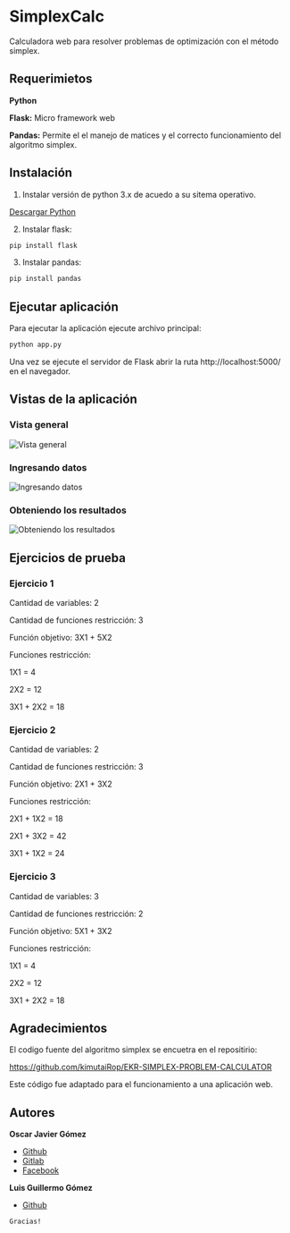# SimplexCalc
Calculadora web para resolver problemas de optimización con el método simplex.

## Requerimietos
**Python**

**Flask:** Micro framework web

**Pandas:** Permite el el manejo de matices y el correcto funcionamiento del algoritmo simplex.

## Instalación

1. Instalar versión de python 3.x de acuedo a su sitema operativo.

 [Descargar Python](https://www.python.org/downloads/)

2. Instalar flask:
```python
pip install flask
```

3. Instalar pandas:
```python
pip install pandas
```

## Ejecutar aplicación
Para ejecutar la aplicación ejecute archivo principal:
```python
python app.py
```
Una vez se ejecute el servidor de Flask abrir la ruta http://localhost:5000/ en el navegador. 

## Vistas de la aplicación
### Vista general
![Vista general](https://github.com/oscargithup2018/simplex/blob/master/screen_shots/general_view.jpg)

### Ingresando datos
![Ingresando datos](https://github.com/oscargithup2018/simplex/blob/master/screen_shots/data.jpg)

### Obteniendo los resultados
![Obteniendo los resultados](https://github.com/oscargithup2018/simplex/blob/master/screen_shots/optimal_solution.jpg)


## Ejercicios de prueba
### Ejercicio 1
Cantidad de variables: 2

Cantidad de funciones restricción: 3

Función objetivo: 3X1 + 5X2

Funciones restricción: 

1X1 = 4

2X2 = 12

3X1 + 2X2 = 18
 
### Ejercicio 2
Cantidad de variables: 2

Cantidad de funciones restricción: 3

Función objetivo: 2X1 + 3X2

Funciones restricción:

2X1 + 1X2 = 18

2X1 + 3X2 = 42

3X1 + 1X2 = 24

### Ejercicio 3
Cantidad de variables: 3

Cantidad de funciones restricción: 2

Función objetivo: 5X1 + 3X2

Funciones restricción:

1X1 = 4

2X2 = 12

3X1 + 2X2 = 18 


## Agradecimientos
El codigo fuente del algoritmo simplex se encuetra en el repositirio:

https://github.com/kimutaiRop/EKR-SIMPLEX-PROBLEM-CALCULATOR

Este código fue adaptado para el funcionamiento a una aplicación web.



## Autores

**Oscar Javier Gómez**  
- [Github](https://github.com/oscargithup2018)
- [Gitlab](https://gitlab.com/oscarjaviergosa)
- [Facebook](https://web.facebook.com/oscarjavier.gomezsanchez.3)

**Luis Guillermo Gómez**  
- [Github](https://github.com/luisgomez29)


```
Gracias!
```
